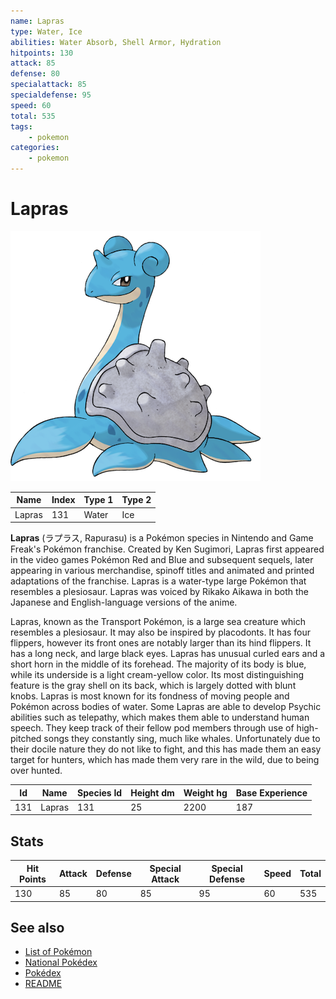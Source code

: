 ```yaml
---
name: Lapras
type: Water, Ice
abilities: Water Absorb, Shell Armor, Hydration
hitpoints: 130
attack: 85
defense: 80
specialattack: 85
specialdefense: 95
speed: 60
total: 535
tags:
    - pokemon
categories:
    - pokemon
---
```


# Lapras


![Lapras](images/131.png)

| **Name** | **Index** | **Type 1** | **Type 2** |
|----|----|----|----|
| Lapras | 131 | Water | Ice  |

**Lapras** (&#x30e9;&#x30d7;&#x30e9;&#x30b9;, Rapurasu) is a Pok&#x00e9;mon species in Nintendo and Game Freak's Pok&#x00e9;mon franchise. Created by Ken Sugimori, Lapras first appeared in the video games Pok&#x00e9;mon Red and Blue and subsequent sequels, later appearing in various merchandise, spinoff titles and animated and printed adaptations of the franchise. Lapras is a water-type large Pok&#x00e9;mon that resembles a plesiosaur. Lapras was voiced by Rikako Aikawa in both the Japanese and English-language versions of the anime.

Lapras, known as the Transport Pok&#x00e9;mon, is a large sea creature which resembles a plesiosaur. It may also be inspired by placodonts. It has four flippers, however its front ones are notably larger than its hind flippers. It has a long neck, and large black eyes. Lapras has unusual curled ears and a short horn in the middle of its forehead. The majority of its body is blue, while its underside is a light cream-yellow color. Its most distinguishing feature is the gray shell on its back, which is largely dotted with blunt knobs. Lapras is most known for its fondness of moving people and Pok&#x00e9;mon across bodies of water. Some Lapras are able to develop Psychic abilities such as telepathy, which makes them able to understand human speech. They keep track of their fellow pod members through use of high-pitched songs they constantly sing, much like whales. Unfortunately due to their docile nature they do not like to fight, and this has made them an easy target for hunters, which has made them very rare in the wild, due to being over hunted.



| **Id** | **Name** | **Species Id** | **Height dm** | **Weight hg** | **Base Experience** |
|--------|----------|----------------|------------|------------|---------------------|
| 131 | Lapras | 131 | 25 | 2200 | 187 |



## Stats

| **Hit Points** | **Attack** | **Defense** | **Special Attack** | **Special Defense** | **Speed** | **Total** |
|----------------|------------|-------------|--------------------|---------------------|-----------|-----------|
| 130 | 85 | 80 | 85 | 95 | 60 | 535 |

## See also

- [List of Pokémon](../pokemon.md)
- [National Pokédex](../national_pokedex.md)
- [Pokédex](../pokedex.md)
- [README](../README.md)

